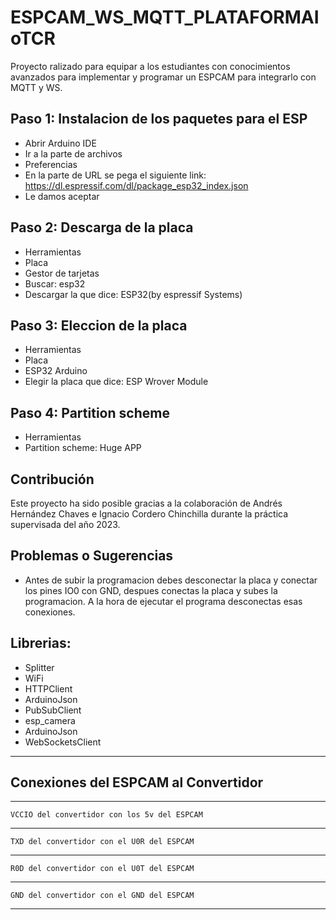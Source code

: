 # ESPCAM_WS_MQTT_PLATAFORMAIoTCR

Proyecto ralizado para equipar a los estudiantes con conocimientos avanzados para implementar y programar un ESPCAM para integrarlo con MQTT y WS.

## Paso 1: Instalacion de los paquetes para el ESP

- Abrir Arduino IDE
- Ir a la parte de archivos 
- Preferencias 
- En la parte de URL se pega el siguiente link: https://dl.espressif.com/dl/package_esp32_index.json
- Le damos aceptar 

## Paso 2: Descarga de la placa
- Herramientas
- Placa 
- Gestor de tarjetas 
- Buscar: esp32 
- Descargar la que dice: ESP32(by espressif Systems)

## Paso 3: Eleccion de la placa
- Herramientas 
- Placa
- ESP32 Arduino 
- Elegir la placa que dice: ESP Wrover Module

## Paso 4: Partition scheme
- Herramientas
- Partition scheme: Huge APP

## Contribución

Este proyecto ha sido posible gracias a la colaboración de Andrés Hernández Chaves e Ignacio Cordero Chinchilla durante la práctica supervisada del año 2023.

## Problemas o Sugerencias

- Antes de subir la programacion debes desconectar la placa y conectar los pines IO0 con GND, despues conectas la placa y subes la programacion.
A la hora de ejecutar el programa desconectas esas conexiones.

## Librerias: 

- Splitter
- WiFi
- HTTPClient
- ArduinoJson
- PubSubClient
- esp_camera
- ArduinoJson
- WebSocketsClient
________________________________________________
## Conexiones del ESPCAM al Convertidor 
________________________________________________
    VCCIO del convertidor con los 5v del ESPCAM
________________________________________________
    TXD del convertidor con el U0R del ESPCAM
________________________________________________
    R0D del convertidor con el U0T del ESPCAM
________________________________________________
    GND del convertidor con el GND del ESPCAM
________________________________________________